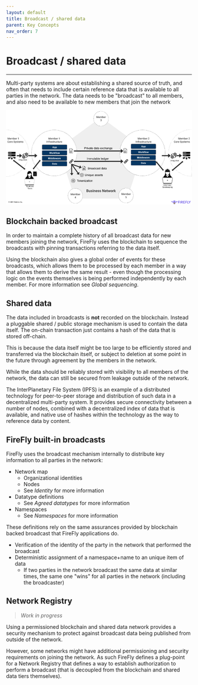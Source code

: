 ```yaml
---
layout: default
title: Broadcast / shared data
parent: Key Concepts
nav_order: 7
---
```


# Broadcast / shared data

---

Multi-party systems are about establishing a shared source of truth, and
often that needs to include certain reference data that is available
to all parties in the network. The data needs to be "broadcast" to all
members, and also need to be available to new members that join the network

![Multi-party Systems](../images/multiparty_system.png "Multi-Party System")

## Blockchain backed broadcast

In order to maintain a complete history of all broadcast data for new members
joining the network, FireFly uses the blockchain to sequence the broadcasts
with pinning transactions referring to the data itself.

Using the blockchain also gives a global order of events for these broadcasts,
which allows them to be processed by each member in a way that allows them
to derive the same result - even though the processing logic on the events
themselves is being performed independently by each member.
For more information see _Global sequencing_.

## Shared data

The data included in broadcasts is **not** recorded on the blockchain. Instead
a pluggable shared / public storage mechanism is used to contain the data itself.
The on-chain transaction just contains a hash of the data that is stored off-chain.

This is because the data itself might be too large to be efficiently stored
and transferred via the blockchain itself, or subject to deletion at some
point in the future through agreement by the members in the network.

While the data should be reliably stored with visibility to all members of the
network, the data can still be secured from leakage outside of the network.

The InterPlanetary File System (IPFS) is an example of a distributed technology
for peer-to-peer storage and distribution of such data in a decentralized
multi-party system. It provides secure connectivity between a number of nodes,
combined with a decentralized index of data that is available, and native use
of hashes within the technology as the way to reference data by content.

## FireFly built-in broadcasts

FireFly uses the broadcast mechanism internally to distribute key information to
all parties in the network:

- Network map
  - Organizational identities
  - Nodes
  - See _Identity_ for more information
- Datatype definitions
  - See _Agreed datatypes_ for more information
- Namespaces
  - See _Namespaces_ for more information

These definitions rely on the same assurances provided by blockchain backed
broadcast that FireFly applications do.

- Verification of the identity of the party in the network that performed the broadcast
- Deterministic assignment of a namespace+name to an unique item of data
  - If two parties in the network broadcast the same data at similar times, the
    same one "wins" for all parties in the network (including the broadcaster)

## Network Registry

> _Work in progress_

Using a permissioned blockchain and shared data network provides a security mechanism
to protect against broadcast data being published from outside of the network.

However, some networks might have additional permissioning and security requirements
on joining the network. As such FireFly defines a plug-point for a Network Registry
that defines a way to establish authorization to perform a broadcast (that is decoupled
from the blockchain and shared data tiers themselves).

